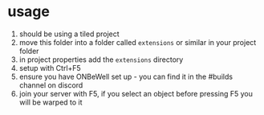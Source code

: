 # usage
1. should be using a tiled project
1. move this folder into a folder called `extensions` or similar in your project folder
1. in project properties add the `extensions` directory
1. setup with Ctrl+F5
1. ensure you have ONBeWell set up - you can find it in the #builds channel on discord
1. join your server with F5, if you select an object before pressing F5 you will be warped to it